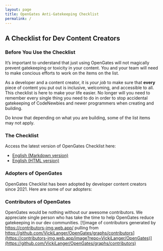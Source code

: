 ```yaml
---
layout: page
title: OpenGates Anti-Gatekeeping Checklist
permalink: /
---
```


## A Checklist for Dev Content Creators

### Before You Use the Checklist
It’s important to understand that just using OpenGates will not magically prevent gatekeeping or toxicity in your content. You and your team will need to make concious efforts to work on the items on the list.

As a developer and a content creator, it is _your job_ to make sure that **every** piece of content you put out is inclusive, welcoming, and accessible to all. This checklist is here to make your life easier. No longer will you need to remember every single thing you need to do in order to stop accidental gatekeeping of CodeNewbies and newer programmers when creating and building.

Do know that depending on what you are building, some of the list items may not apply.

### The Checklist
Access the latest version of OpenGates Checklist here:
- [English (Markdown version)](https://raw.githubusercontent.com/VickiLanger/OpenGates/main/site/checklist.md)
- [English (HTML version)](https://vickilanger.github.io/OpenGates/checklist/)

[//]: <> (## Support OpenGates)

### Adopters of OpenGates
OpenGates Checklist has been adopted by developer content creators since 2021. Here are some of our adopters:

### Contributors of OpenGates
OpenGates would be nothing without our awesome contributors. We appreciate single person who has take the time to help OpenGates reduce gatekeeping in our dev communities.
[![image of contributors generated by https://contributors-img.web.app/ pulling from https://github.com/VickiLanger/OpenGates/graphs/contributors](https://contributors-img.web.app/image?repo=VickiLanger/OpenGates)](https://github.com/VickiLanger/OpenGates/graphs/contributors)